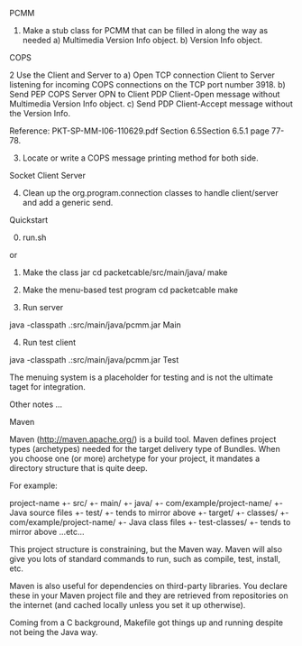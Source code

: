 PCMM

1. Make a stub class for PCMM that can be filled in along the way as needed
	a) Multimedia Version Info object.
	b) Version Info object.

COPS

2 Use the Client and Server to 
	a) Open TCP connection Client to Server listening for incoming COPS connections on the TCP port number 3918.
	b) Send PEP COPS Server OPN to Client PDP Client-Open message without Multimedia Version Info object.
	c) Send PDP Client-Accept message without the Version Info.

Reference: PKT-SP-MM-I06-110629.pdf Section 6.5Section 6.5.1  page 77-78.

3. Locate or write a COPS message printing method for both side.

Socket Client Server

4. Clean up the org.program.connection classes to handle client/server and add a generic send.


Quickstart

0. run.sh

or

1. Make the class jar
cd packetcable/src/main/java/
make

2. Make the menu-based test program
cd packetcable
make

3. Run server 

java -classpath .:src/main/java/pcmm.jar Main 

4. Run test client

java -classpath .:src/main/java/pcmm.jar Test

The menuing system is a placeholder for testing and is not the ultimate taget for integration.

Other notes ...

Maven

Maven (http://maven.apache.org/) is a build tool. Maven defines project types (archetypes) needed for the target delivery type of Bundles. When you choose one (or more) archetype for your project, it mandates a directory structure that is quite deep. 

For example:

project-name
+- src/
   +- main/
      +- java/
         +- com/example/project-name/
            +- Java source files
   +- test/
      +- tends to mirror above
+- target/
   +- classes/
      +- com/example/project-name/
         +- Java class files
   +- test-classes/
      +- tends to mirror above
...etc...

This project structure is constraining, but the Maven way.  Maven will also give you lots of standard commands to run, such as compile, test, install, etc.

Maven is also useful for dependencies on third-party libraries. You declare these in your Maven project file and they are retrieved from repositories on the internet (and cached locally unless you set it up otherwise).

Coming from a C background, Makefile got things up and running despite not being the Java way. 

